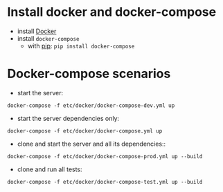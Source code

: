 # Install docker and docker-compose

* install [Docker](https://docs.docker.com/install/)
* install `docker-compose`
  * with [pip](https://packaging.python.org/tutorials/installing-packages/): `pip install docker-compose`
# Docker-compose scenarios

* start the server:
``` shell
docker-compose -f etc/docker/docker-compose-dev.yml up
```
* start the server dependencies only:
``` shell
docker-compose -f etc/docker/docker-compose.yml up
```
* clone and start the server and all its dependencies::
``` shell
docker-compose -f etc/docker/docker-compose-prod.yml up --build
```
* clone and run all tests:
``` shell
docker-compose -f etc/docker/docker-compose-test.yml up --build
```
